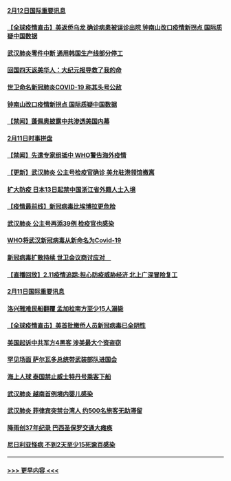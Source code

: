 #### [2月12日国际重要讯息](../pages/prog202/a102775437.md?t=02122002) 
#### [【全球疫情直击】美返侨乌龙 确诊病患被误诊出院 钟南山改口疫情新拐点 国际质疑中国数据](../pages/prog202/a102775378.md?t=02122002) 
#### [武汉肺炎零件中断 通用韩国生产线部分停工](../pages/prog202/a102775365.md?t=02122002) 
#### [回国四天返美华人：大纪元报导救了我的命](../pages/prog202/a102775342.md?t=02122002) 
#### [世卫命名新冠肺炎COVID-19 称其头号公敌](../pages/prog202/a102775196.md?t=02122002) 
#### [钟南山改口疫情新拐点 国际质疑中国数据](../pages/prog202/a102775178.md?t=02122002) 
#### [【禁闻】蓬佩奥披露中共渗透美国内幕](../pages/prog202/a102775129.md?t=02122002) 
#### [2月11日时事拼盘](../pages/prog202/a102775140.md?t=02122002) 
#### [【禁闻】先遣专家组抵中 WHO警告海外疫情](../pages/prog202/a102775112.md?t=02122002) 
#### [【更新】武汉肺炎 公主号检疫官确诊 美允驻港领馆撤离](../pages/prog202/a102770740.md?t=02122002) 
#### [扩大防疫 日本13日起禁中国浙江省外籍人士入境](../pages/prog202/a102775051.md?t=02122002) 
#### [【疫情最前线】新冠病毒比埃博拉更危险](../pages/prog202/a102775043.md?t=02122002) 
#### [武汉肺炎 公主号再添39例 检疫官也感染](../pages/prog202/a102775031.md?t=02122002) 
#### [WHO将武汉新冠病毒从新命名为Covid-19](../pages/prog202/a102774891.md?t=02122002) 
#### [新冠病毒扩散持续 世卫会议商讨应对　](../pages/prog202/a102774850.md?t=02122002) 
#### [【直播回放】2.11疫情追踪:担心防疫威胁经济 北上广深冒险复工](../pages/prog202/a102774741.md?t=02122002) 
#### [2月11日国际重要讯息](../pages/prog202/a102774621.md?t=02122002) 
#### [洛兴雅难民船翻覆 孟加拉南方至少15人溺毙](../pages/prog202/a102774586.md?t=02122002) 
#### [【全球疫情直击】美首批撤侨人员新冠病毒已全阴性](../pages/prog202/a102774523.md?t=02122002) 
#### [美国起诉中共军方4黑客 涉美最大个资盗窃](../pages/prog202/a102774508.md?t=02122002) 
#### [罕见场面  萨尔瓦多总统带武装部队进国会](../pages/prog202/a102774494.md?t=02122002) 
#### [海上人球 泰国禁止威士特丹号乘客下船](../pages/prog202/a102774384.md?t=02122002) 
#### [武汉肺炎 越南首例境内婴儿感染](../pages/prog202/a102774365.md?t=02122002) 
#### [武汉肺炎 菲律宾突禁台湾人 约500名旅客无助滞留](../pages/prog202/a102774288.md?t=02122002) 
#### [降雨创37年纪录 巴西圣保罗交通大瘫痪](../pages/prog202/a102774273.md?t=02122002) 
#### [尼日利亚怪病 不到2天至少15死逾百感染](../pages/prog202/a102774260.md?t=02122002) 

----
#### [ >>> 更早内容 <<< ](../indexes/prog202-earlier.md)
